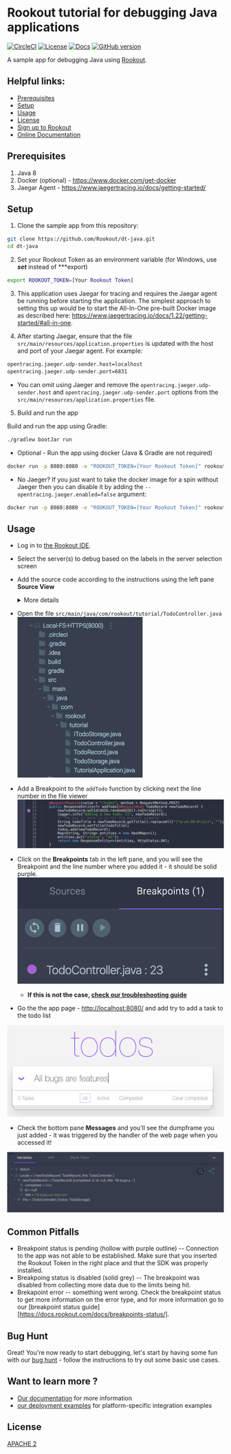 # Rookout tutorial for debugging Java applications

[![CircleCI](https://circleci.com/gh/Rookout/dt-java/tree/master.svg?style=svg&circle-token=67fb4681a9af2ce964fd715e45d4c2eafaa01503)](https://circleci.com/gh/Rookout/dt-java/tree/master)
[![License][license-image]][license-url]
[![Docs][docs-image]][docs-url]
[![GitHub version][version-badge]](https://github.com/Rookout/dt-java)

A sample app for debugging Java using [Rookout][rookout-getting-started].

## Helpful links:

- [Prerequisites](#prerequisites)
- [Setup](#setup)
- [Usage](#usage)
- [License](#license)
- [Sign up to Rookout][rookout-signup]
- [Online Documentation][docs-url]

## Prerequisites


1. Java 8
2. Docker (optional) - https://www.docker.com/get-docker
3. Jaegar Agent - https://www.jaegertracing.io/docs/getting-started/

## Setup

1. Clone the sample app from this repository:

```bash
git clone https://github.com/Rookout/dt-java.git
cd dt-java
``` 

2. Set your Rookout Token as an environment variable (for Windows, use ***set*** instead of ***export)

```bash
export ROOKOUT_TOKEN=[Your Rookout Token]
 ```

3. This application uses Jaegar for tracing and requires the Jaegar agent be running before starting the application. The simplest approach to setting this up would be to start the All-In-One pre-built Docker image as described here: https://www.jaegertracing.io/docs/1.22/getting-started/#all-in-one.

4. After starting Jaegar, ensure that the file `src/main/resources/application.properties` is updated with the host and port of your Jaegar agent. For example:

```bash
opentracing.jaeger.udp-sender.host=localhost
opentracing.jaeger.udp-sender.port=6831
```
- You can omit using Jaeger and remove the `opentracing.jaeger.udp-sender.host` and `opentracing.jaeger.udp-sender.port` options from the `src/main/resources/application.properties` file.

5. Build and run the app

Build and run the app using Gradle:

```bash
./gradlew bootJar run
```

- Optional - Run the app using docker (Java & Gradle are not required)

```bash
docker run -p 8080:8080 -e "ROOKOUT_TOKEN=[Your Rookout Token]" rookout/dt-java
```

- No Jaeger? If you just want to take the docker image for a spin without Jaeger then you can disable it by adding the `--opentracing.jaeger.enabled=false` argument:

```bash
docker run -p 8080:8080 -e "ROOKOUT_TOKEN=[Your Rookout Token]" rookout/dt-java --opentracing.jaeger.enabled=false
```

## Usage

- Log in to [the Rookout IDE][rookout-app-url].
- Select the server(s) to debug based on the labels in the server selection screen
- Add the source code according to the instructions using the left pane **Source View**

    <details>
    <summary>More details</summary>
    <p>
    
    #### Adding source code
    
    1. Click on Add source
    1. Choose source control
        - Github
            - Click on Connect
            - Authorize O-Auth
            - Fill `Repository Owner`
            - Click `Repository` and choose from the dropdown menu
            - Click Next
            - Choose the desired branch
            - Click View Repository
        - Local FileSystem - Server
            - Click on Setup Server
            - Choose a supported HTTP Server
            - Follow the on-screen instructions
    </p>
    </details>
    
    
- Open the file `src/main/java/com/rookout/tutorial/TodoController.java`    
![TodoController.java](/img/screenshots/java-tutorial_1.png)

- Add a Breakpoint to the `addTodo` function by clicking next the line number in the file viewer
![Snapshot Breakpoint](/img/screenshots/java-tutorial_2.png)

- Click on the **Breakpoints** tab in the left pane, and you will see the Breakpoint and the line number where you added it - it should be solid purple.    
    ![Valid Breakpoint](/img/screenshots/java-tutorial_3.png)
    - **If this is not the case, [check our troubleshooting guide](https://docs.rookout.com/docs/breakpoints-status.html)**
     
- Go the the app page - [http://localhost:8080/](http://localhost:8080/) and add try to add a task to the todo list

![Add Task](/img/screenshots/java-tutorial_4.png)

- Check the bottom pane **Messages** and you'll see the dumpframe you just added - it was triggered by the handler of the web page when you accessed it!

![Message pane](/img/screenshots/java-tutorial_5.png)

## Common Pitfalls

- Breakpoint status is pending (hollow with purple outline) -- Connection to the app was not able to be established. Make sure that you inserted the Rookout Token in the right place and that the SDK was properly installed.
- Breakpoing status is disabled (solid grey) -- The breakpoint was disabled from collecting more data due to the limits being hit.
- Brekapoint error -- something went wrong. Check the breakpoint status to get more information on the error type, and for more information go to our [breakpoint status guide][https://docs.rookout.com/docs/breakpoints-status/].

## Bug Hunt

Great! You're now ready to start debugging, let's start by having some fun with our 
[bug hunt](tutorials-bughunt-java.md) - follow the instructions to try out some basic use cases.


## Want to learn more ?

- [Our documentation][docs-url] for more information
- [our deployment examples][deployment-examples] for platform-specific integration examples


## License
[APACHE 2](LICENSE)

[rookout-getting-started]: https://docs.rookout.com/docs/quick-start.html
[rookout-signup]: https://www.rookout.com/trial/
[license-url]: LICENSE
[docs-image]: https://img.shields.io/badge/docs-latest-blue.svg
[docs-url]: https://docs.rookout.com/
[license-image]: https://img.shields.io/badge/License-Apache%202.0-blue.svg
[rookout-app-url]: https://app.rookout.com/
[deployment-examples]: https://github.com/Rookout/deployment-examples
[version-badge]: https://badge.fury.io/gh/rookout%2Fdt-java.svg
